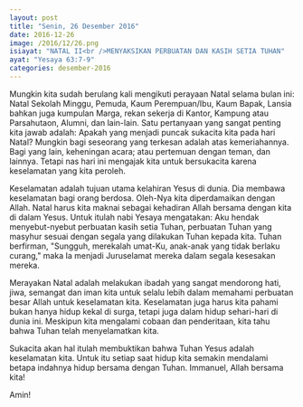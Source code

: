 ```yaml
---
layout: post
title: "Senin, 26 Desember 2016"
date: 2016-12-26
image: /2016/12/26.png
isiayat: "NATAL II<br />MENYAKSIKAN PERBUATAN DAN KASIH SETIA TUHAN"
ayat: "Yesaya 63:7-9"
categories: desember-2016
---
```


Mungkin kita sudah berulang kali mengikuti perayaan Natal selama bulan ini: Natal Sekolah Minggu, Pemuda, Kaum Perempuan/Ibu, Kaum Bapak, Lansia bahkan juga kumpulan Marga, rekan sekerja di Kantor, Kampung atau Parsahutaon, Alumni, dan lain-lain. Satu pertanyaan yang sangat penting kita jawab adalah: Apakah yang menjadi puncak sukacita kita pada hari Natal? Mungkin bagi seseorang yang terkesan adalah atas kemeriahannya. Bagi yang lain, keheningan acara; atau pertemuan dengan teman, dan lainnya. Tetapi nas hari ini mengajak kita untuk bersukacita karena keselamatan yang kita peroleh.

Keselamatan adalah tujuan utama kelahiran Yesus di dunia. Dia membawa keselamatan bagi orang berdosa. Oleh-Nya kita diperdamaikan dengan Allah. Natal harus kita maknai sebagai kehadiran Allah bersama dengan kita di dalam Yesus. Untuk itulah nabi Yesaya mengatakan: Aku hendak menyebut-nyebut perbuatan kasih setia Tuhan, perbuatan Tuhan yang masyhur sesuai dengan segala yang dilakukan Tuhan kepada kita. Tuhan berfirman, "Sungguh, merekalah umat-Ku, anak-anak yang tidak berlaku curang," maka Ia menjadi Juruselamat mereka dalam segala kesesakan mereka.

Merayakan Natal adalah melakukan ibadah yang sangat mendorong hati, jiwa, semangat dan iman kita untuk selalu lebih dalam memahami perbuatan besar Allah untuk keselamatan kita. Keselamatan juga harus kita pahami bukan hanya hidup kekal di surga, tetapi juga dalam hidup sehari-hari di dunia ini. Meskipun kita mengalami cobaan dan penderitaan, kita tahu bahwa Tuhan telah menyelamatkan kita.

Sukacita akan hal itulah membuktikan bahwa Tuhan Yesus adalah keselamatan kita. Untuk itu setiap saat hidup kita semakin mendalami betapa indahnya hidup bersama dengan Tuhan. Immanuel, Allah bersama kita!

Amin!